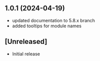 
## 1.0.1 (2024-04-19)

  * updated documentation to 5.8.x branch
  * added tooltips for module names

## [Unreleased]

- Initial release